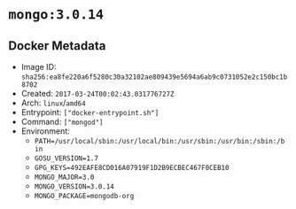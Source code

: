 # `mongo:3.0.14`

## Docker Metadata

- Image ID: `sha256:ea8fe220a6f5280c30a32102ae809439e5694a6ab9c0731052e2c150bc1b8702`
- Created: `2017-03-24T00:02:43.031776727Z`
- Arch: `linux`/`amd64`
- Entrypoint: `["docker-entrypoint.sh"]`
- Command: `["mongod"]`
- Environment:
  - `PATH=/usr/local/sbin:/usr/local/bin:/usr/sbin:/usr/bin:/sbin:/bin`
  - `GOSU_VERSION=1.7`
  - `GPG_KEYS=492EAFE8CD016A07919F1D2B9ECBEC467F0CEB10`
  - `MONGO_MAJOR=3.0`
  - `MONGO_VERSION=3.0.14`
  - `MONGO_PACKAGE=mongodb-org`
